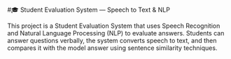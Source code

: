 #🎓 Student Evaluation System — Speech to Text & NLP

This project is a Student Evaluation System that uses Speech Recognition and Natural Language Processing (NLP) to evaluate answers. Students can answer questions verbally, the system converts speech to text, and then compares it with the model answer using sentence similarity techniques.
